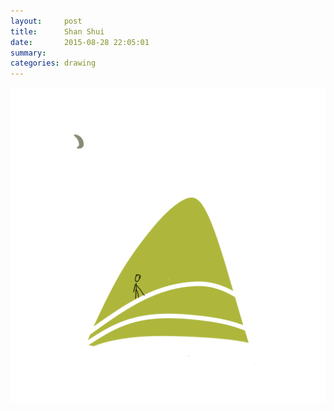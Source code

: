 ```yaml
---
layout:     post
title:      Shan Shui
date:       2015-08-28 22:05:01
summary:    
categories: drawing
---
```

![Shan Shui](/images/diary/Shan-Shui.png "Relax.")
